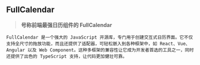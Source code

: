 ## FullCalendar

> **号称前端最强日历组件的 FullCalendar**

```
FullCalendar 是一个强大的 JavaScript 开源库，专门用于创建交互式日历界面。它不仅支持全尺寸的拖放功能，而且还提供了适配器，可轻松嵌入到各种框架中，如 React、Vue、Angular 以及 Web Component。这种多框架的兼容性让它成为开发者首选的工具之一，同时还提供了出色的 TypeScript 支持，让代码更加健壮可靠。
```

